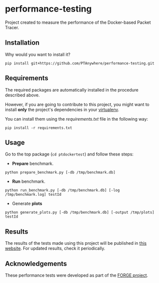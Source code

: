 # performance-testing

Project created to measure the performance of the Docker-based Packet Tracer.


Installation
------------

Why would you want to install it?

    pip install git+https://github.com/PTAnywhere/performance-testing.git


Requirements
------------

The required packages are automatically installed in the procedure described above.

However, if you are going to contribute to this project, you might want to install __only__ the project's dependencies in your [virtualenv](http://virtualenv.readthedocs.org).

You can install them using the _requirements.txt_ file in the following way:

    pip install -r requirements.txt

Usage
-----

Go to the top package (```cd ptdockertest```) and follow these steps:

* __Prepare__ benchmark.
```
python prepare_benchmark.py [-db /tmp/benchmark.db]
```
* __Run__ benchmark.
```
python run_benchmark.py [-db /tmp/benchmark.db] [-log /tmp/benchmark.log] testId
```
* Generate __plots__
```
python generate_plots.py [-db /tmp/benchmark.db] [-output /tmp/plots] testId
```

Results
-------

The results of the tests made using this project will be published in [this website](http://ptanywhere.github.io/performance-testing/).
For updated results, check it periodically.


Acknowledgements
----------------

These performance tests were developed as part of the [FORGE project](http://ict-forge.eu/).
